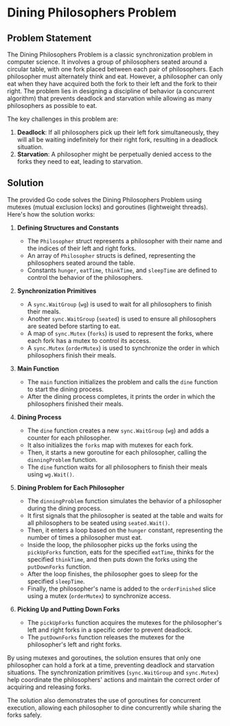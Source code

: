 # Dining Philosophers Problem

## Problem Statement

The Dining Philosophers Problem is a classic synchronization problem in computer science. It involves a group of philosophers seated around a circular table, with one fork placed between each pair of philosophers. Each philosopher must alternately think and eat. However, a philosopher can only eat when they have acquired both the fork to their left and the fork to their right. The problem lies in designing a discipline of behavior (a concurrent algorithm) that prevents deadlock and starvation while allowing as many philosophers as possible to eat.

The key challenges in this problem are:

1. **Deadlock**: If all philosophers pick up their left fork simultaneously, they will all be waiting indefinitely for their right fork, resulting in a deadlock situation.
2. **Starvation**: A philosopher might be perpetually denied access to the forks they need to eat, leading to starvation.

## Solution

The provided Go code solves the Dining Philosophers Problem using mutexes (mutual exclusion locks) and goroutines (lightweight threads). Here's how the solution works:

1. **Defining Structures and Constants**
   - The `Philosopher` struct represents a philosopher with their name and the indices of their left and right forks.
   - An array of `Philosopher` structs is defined, representing the philosophers seated around the table.
   - Constants `hunger`, `eatTime`, `thinkTime`, and `sleepTime` are defined to control the behavior of the philosophers.

2. **Synchronization Primitives**
   - A `sync.WaitGroup` (`wg`) is used to wait for all philosophers to finish their meals.
   - Another `sync.WaitGroup` (`seated`) is used to ensure all philosophers are seated before starting to eat.
   - A map of `sync.Mutex` (`forks`) is used to represent the forks, where each fork has a mutex to control its access.
   - A `sync.Mutex` (`orderMutex`) is used to synchronize the order in which philosophers finish their meals.

3. **Main Function**
   - The `main` function initializes the problem and calls the `dine` function to start the dining process.
   - After the dining process completes, it prints the order in which the philosophers finished their meals.

4. **Dining Process**
   - The `dine` function creates a new `sync.WaitGroup` (`wg`) and adds a counter for each philosopher.
   - It also initializes the `forks` map with mutexes for each fork.
   - Then, it starts a new goroutine for each philosopher, calling the `dinningProblem` function.
   - The `dine` function waits for all philosophers to finish their meals using `wg.Wait()`.

5. **Dining Problem for Each Philosopher**
   - The `dinningProblem` function simulates the behavior of a philosopher during the dining process.
   - It first signals that the philosopher is seated at the table and waits for all philosophers to be seated using `seated.Wait()`.
   - Then, it enters a loop based on the `hunger` constant, representing the number of times a philosopher must eat.
   - Inside the loop, the philosopher picks up the forks using the `pickUpForks` function, eats for the specified `eatTime`, thinks for the specified `thinkTime`, and then puts down the forks using the `putDownForks` function.
   - After the loop finishes, the philosopher goes to sleep for the specified `sleepTime`.
   - Finally, the philosopher's name is added to the `orderFinished` slice using a mutex (`orderMutex`) to synchronize access.

6. **Picking Up and Putting Down Forks**
   - The `pickUpForks` function acquires the mutexes for the philosopher's left and right forks in a specific order to prevent deadlock.
   - The `putDownForks` function releases the mutexes for the philosopher's left and right forks.

By using mutexes and goroutines, the solution ensures that only one philosopher can hold a fork at a time, preventing deadlock and starvation situations. The synchronization primitives (`sync.WaitGroup` and `sync.Mutex`) help coordinate the philosophers' actions and maintain the correct order of acquiring and releasing forks.

The solution also demonstrates the use of goroutines for concurrent execution, allowing each philosopher to dine concurrently while sharing the forks safely.